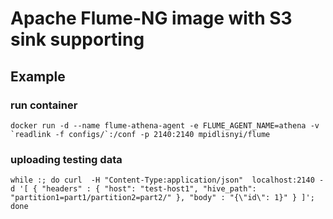 # Apache Flume-NG image with S3 sink supporting

## Example
### run container
```
docker run -d --name flume-athena-agent -e FLUME_AGENT_NAME=athena -v `readlink -f configs/`:/conf -p 2140:2140 mpidlisnyi/flume
```

### uploading testing data
```
while :; do curl  -H "Content-Type:application/json"  localhost:2140 -d '[ { "headers" : { "host": "test-host1", "hive_path": "partition1=part1/partition2=part2/" }, "body" : "{\"id\": 1}" } ]'; done
```
